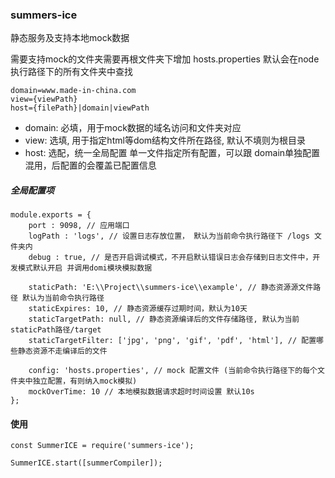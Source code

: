 ### summers-ice
静态服务及支持本地mock数据

需要支持mock的文件夹需要再根文件夹下增加 hosts.properties
默认会在node执行路径下的所有文件夹中查找

````
domain=www.made-in-china.com
view={viewPath}
host={filePath}|domain|viewPath
````

- domain: 必填，用于mock数据的域名访问和文件夹对应
- view: 选填, 用于指定html等dom结构文件所在路径, 默认不填则为根目录
- host: 选配，统一全局配置 单一文件指定所有配置，可以跟 domain单独配置混用，后配置的会覆盖已配置信息


##### 全局配置项

````
module.exports = {
    port : 9098, // 应用端口
    logPath : 'logs', // 设置日志存放位置， 默认为当前命令执行路径下 /logs 文件夹内
    debug : true, // 是否开启调试模式，不开启默认错误日志会存储到日志文件中，开发模式默认开启 并调用domi模块模拟数据

    staticPath: 'E:\\Project\\summers-ice\\example', // 静态资源源文件路径 默认为当前命令执行路径
    staticExpires: 10, // 静态资源缓存过期时间，默认为10天
    staticTargetPath: null, // 静态资源编译后的文件存储路径, 默认为当前staticPath路径/target
    staticTargetFilter: ['jpg', 'png', 'gif', 'pdf', 'html'], // 配置哪些静态资源不走编译后的文件

    config: 'hosts.properties', // mock 配置文件 (当前命令执行路径下的每个文件夹中独立配置，有则纳入mock模拟)
    mockOverTime: 10 // 本地模拟数据请求超时时间设置 默认10s
};
````


#### 使用

````
const SummerICE = require('summers-ice');

SummerICE.start([summerCompiler]);
````